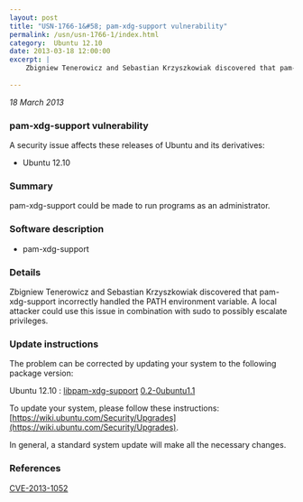 ```yaml
---
layout: post
title: "USN-1766-1&#58; pam-xdg-support vulnerability"
permalink: /usn/usn-1766-1/index.html
category:  Ubuntu 12.10
date: 2013-03-18 12:00:00
excerpt: |
    Zbigniew Tenerowicz and Sebastian Krzyszkowiak discovered that pam-xdg-support incorrectly handled the PATH environment variable. A local attacker could use this issue in combination with sudo to possibly escalate privileges. 
    
--- 
```

 
 

*18 March 2013*

### pam-xdg-support vulnerability

A security issue affects these releases of Ubuntu and its derivatives:

* Ubuntu 12.10

### Summary

pam-xdg-support could be made to run programs as an administrator. 

### Software description

* pam-xdg-support 

### Details

Zbigniew Tenerowicz and Sebastian Krzyszkowiak discovered that pam-xdg-support incorrectly handled the PATH environment variable. A local attacker could use this issue in combination with sudo to possibly escalate privileges. 

### Update instructions

The problem can be corrected by updating your system to the following package version:

Ubuntu 12.10
 : [libpam-xdg-support](https://launchpad.net/ubuntu/+source/pam-xdg-support) <span> [0.2-0ubuntu1.1](https://launchpad.net/ubuntu/+source/pam-xdg-support/0.2-0ubuntu1.1) </span> 

To update your system, please follow these instructions: [https://wiki.ubuntu.com/Security/Upgrades](https://wiki.ubuntu.com/Security/Upgrades).

In general, a standard system update will make all the necessary changes. 

### References

 
 [CVE-2013-1052](http://people.ubuntu.com/~ubuntu-security/cve/CVE-2013-1052)
 

